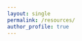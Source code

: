```yaml
---
layout: single
permalink: /resources/
author_profile: true
---
```


<!-- 
# Papers and Textbooks

# Workflow Resources

# Documentation 
 -->


<!-- - Add Konrad Kording on papers 

Writing is an exercise organized thinking and so this guide on writing
is secretly a guide on how to organize thinking around a research project
from start to finish 

- Jeff Leek on how to read papers

You don't have to read papers end to end 

- git ref . org -->
